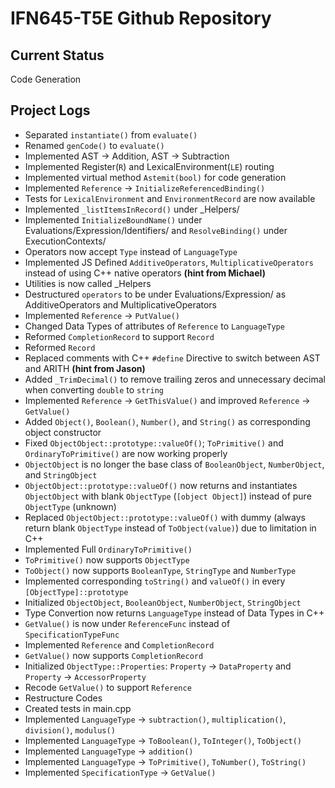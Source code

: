 # IFN645-T5E Github Repository

## Current Status
Code Generation

## Project Logs
- Separated `instantiate()` from `evaluate()`
- Renamed `genCode()` to `evaluate()`
- Implemented AST -> Addition, AST -> Subtraction
- Implemented Register(`R`) and LexicalEnvironment(`LE`) routing
- Implemented virtual method `Astemit(bool)` for code generation
- Implemented `Reference` -> `InitializeReferencedBinding()`
- Tests for `LexicalEnvironment` and `EnvironmentRecord` are now available
- Implemented `_listItemsInRecord()` under _Helpers/
- Implemented `InitializeBoundName()` under Evaluations/Expression/Identifiers/ and `ResolveBinding()` under ExecutionContexts/ 
- Operators now accept `Type` instead of `LanguageType`
- Implemented JS Defined `AdditiveOperators`, `MultiplicativeOperators` instead of using C++ native operators **(hint from Michael)**
- Utilities is now called _Helpers
- Destructured `operators` to be under Evaluations/Expression/ as AdditiveOperators and MultiplicativeOperators
- Implemented `Reference` -> `PutValue()`
- Changed Data Types of attributes of `Reference` to `LanguageType`
- Reformed `CompletionRecord` to support `Record`
- Reformed `Record`
- Replaced comments with C++ `#define` Directive to switch between AST and ARITH **(hint from Jason)**
- Added `_TrimDecimal()` to remove trailing zeros and unnecessary decimal when converting `double` to `string`
- Implemented `Reference` -> `GetThisValue()` and improved `Reference` -> `GetValue()`
- Added `Object()`, `Boolean()`, `Number()`, and `String()` as corresponding object constructor
- Fixed `ObjectObject::prototype::valueOf()`; `ToPrimitive()` and `OrdinaryToPrimitive()` are now working properly
- `ObjectObject` is no longer the base class of `BooleanObject`, `NumberObject`, and `StringObject`
- `ObjectObject::prototype::valueOf()` now returns and instantiates `ObjectObject` with blank `ObjectType` (`[object Object]`) instead of pure `ObjectType` (unknown)
- Replaced `ObjectObject::prototype::valueOf()` with dummy (always return blank `ObjectType` instead of `ToObject(value)`) due to limitation in C++
- Implemented Full `OrdinaryToPrimitive()`
- `ToPrimitive()` now supports `ObjectType`
- `ToObject()` now supports `BooleanType`, `StringType` and `NumberType`
- Implemented corresponding `toString()` and `valueOf()` in every `[ObjectType]::prototype`
- Initialized `ObjectObject`, `BooleanObject`, `NumberObject`, `StringObject`
- Type Convertion now returns `LanguageType` instead of Data Types in C++
- `GetValue()` is now under `ReferenceFunc` instead of `SpecificationTypeFunc`
- Implemented `Reference` and `CompletionRecord`
- `GetValue()` now supports `CompletionRecord`
- Initialized `ObjectType::Properties`: `Property` -> `DataProperty` and `Property` -> `AccessorProperty`
- Recode `GetValue()` to support `Reference`
- Restructure Codes
- Created tests in main.cpp
- Implemented `LanguageType` -> `subtraction()`, `multiplication()`, `division()`, `modulus()`
- Implemented `LanguageType` -> `ToBoolean()`, `ToInteger()`, `ToObject()`
- Implemented `LanguageType` -> `addition()`
- Implemented `LanguageType` -> `ToPrimitive()`, `ToNumber()`, `ToString()`
- Implemented `SpecificationType` -> `GetValue()`